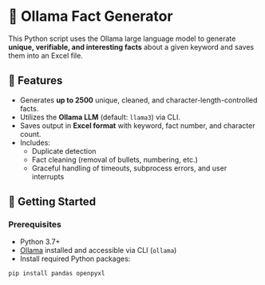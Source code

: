 # 🧠 Ollama Fact Generator

This Python script uses the Ollama large language model to generate **unique, verifiable, and interesting facts** about a given keyword and saves them into an Excel file.

## 📌 Features

- Generates **up to 2500** unique, cleaned, and character-length-controlled facts.
- Utilizes the **Ollama LLM** (default: `llama3`) via CLI.
- Saves output in **Excel format** with keyword, fact number, and character count.
- Includes:
  - Duplicate detection
  - Fact cleaning (removal of bullets, numbering, etc.)
  - Graceful handling of timeouts, subprocess errors, and user interrupts

## 🚀 Getting Started

### Prerequisites

- Python 3.7+
- [Ollama](https://ollama.com/) installed and accessible via CLI (`ollama`)
- Install required Python packages:

```bash
pip install pandas openpyxl
```
